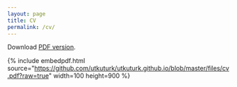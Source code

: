 ```yaml
---
layout: page
title: CV
permalink: /cv/
---
```


Download [PDF version](https://github.com/utkuturk/utkuturk.github.io/blob/master/files/cv.pdf?raw=true).

{% include embedpdf.html source="https://github.com/utkuturk/utkuturk.github.io/blob/master/files/cv.pdf?raw=true" width=100 height=900 %}
